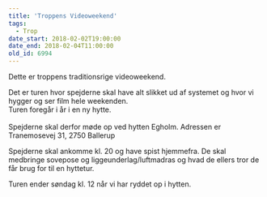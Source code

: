 ```yaml
---
title: 'Troppens Videoweekend'
tags:
  - Trop
date_start: 2018-02-02T19:00:00
date_end: 2018-02-04T11:00:00
old_id: 6994
---
```

Dette er troppens traditionsrige videoweekend.

Det er turen hvor spejderne skal have alt slikket ud af systemet og hvor vi hygger og ser film hele weekenden.<br />Turen foregår i år i en ny hytte.<br /><br />Spejderne skal derfor møde op ved hytten Egholm. Adressen er Tranemosevej 31, 2750 Ballerup

Spejderne skal ankomme kl. 20 og have spist hjemmefra. De skal medbringe sovepose og liggeunderlag/luftmadras og hvad de ellers tror de får brug for til en hyttetur.

Turen ender søndag kl. 12 når vi har ryddet op i hytten.